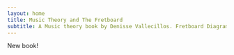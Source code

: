 ```yaml
---
layout: home
title: Music Theory and The Fretboard
subtitle: A Music theory book by Denisse Vallecillos. Fretboard Diagrams by Chris Paul.
---
```


New book!
